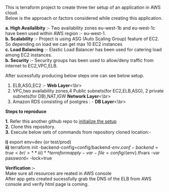 This is terraform project to create three tier setup of an application in AWS cloud. <br />
Below is the approach or factors considered while creating this application.

**a. High Availalibity** :- Two availability zones eu-west-1b and eu-west-1c have been used within AWS region :- eu-west-1.<br />
**b. Scalability** :- Project is using ASG (Auto Scaling Group) feature of EC2. So depending on load we can get max 10 EC2 instances<br />
**c. Load Balancing** :- Elastic Load Balancer has been used for catering load among EC2 instances.<br />
**b. Security** :- Security groups has been used to allow/deny traffic from internet to EC2,VPC,ELB.<br />

After sucessfully producing below steps one can see below setup.

1. ELB,ASG,EC2 :- **Web Layer**<\br>
2. VPC,two availability zones,4 Public subnets(for EC2,ELB,ASG), 2 private subnets(for DB),NAT,IGW **Network Layer**<\br> 
3. Amazon RDS consisting of postgres : - **DB Layer**<\br>


**Steps to reproduce**

**1.** Refer this another github repo to [initialize the setup](https://github.com/ajayk65/initialize-setup)<br />
**2.** Clone this repository.<br />
**3.** Execute below sets of commands from repository cloned location:-<br />

**i)** export env=dev (or test/prod)<br />
**ii)** terraform init -backend-config=config/backend-${env}.conf -backend=true<br />
**iii)** terraform apply -var-file=config/${env}.tfvars -var password=<db password> -lock=true<br />



**Verification :-**<br />
Make sure all resources are reated in AWS console<br />
After app gets created sucessfully grab the DNS of the ELB from AWS console and verify html page is coming.
